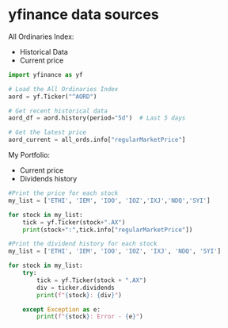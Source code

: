 # yfinance data sources

All Ordinaries Index:
- Historical Data
- Current price

```python
import yfinance as yf

# Load the All Ordinaries Index
aord = yf.Ticker("^AORD")

# Get recent historical data
aord_df = aord.history(period="5d")  # Last 5 days

# Get the latest price
aord_current = all_ords.info["regularMarketPrice"]
```

My Portfolio:
- Current price
- Dividends history

```python
#Print the price for each stock
my_list = ['ETHI', 'IEM', 'IOO', 'IOZ','IXJ','NDQ','SYI']

for stock in my_list:
    tick = yf.Ticker(stock+".AX")
    print(stock+":",tick.info["regularMarketPrice"])
```
```python
#Print the dividend history for each stock
my_list = ['ETHI', 'IEM', 'IOO', 'IOZ', 'IXJ', 'NDQ', 'SYI']

for stock in my_list:
    try:
        tick = yf.Ticker(stock + ".AX")
        div = ticker.dividends
        print(f"{stock}: {div}")

    except Exception as e:
        print(f"{stock}: Error - {e}")
```

